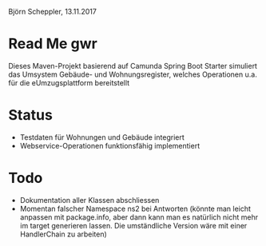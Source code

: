 Björn Scheppler, 13.11.2017

# Read Me gwr
Dieses Maven-Projekt basierend auf Camunda Spring Boot Starter simuliert das 
Umsystem Gebäude- und Wohnungsregister, welches Operationen u.a. für die
eUmzugsplattform bereitstellt

# Status
- Testdaten für Wohnungen und Gebäude integriert
- Webservice-Operationen funktionsfähig implementiert

# Todo
- Dokumentation aller Klassen abschliessen
- Momentan falscher Namespace ns2 bei Antworten (könnte man leicht anpassen mit
  package.info, aber dann kann man es natürlich nicht mehr im target generieren lassen.
  Die umständliche Version wäre mit einer HandlerChain zu arbeiten)
